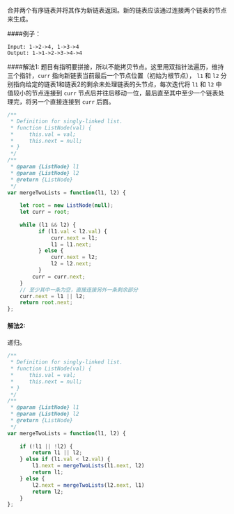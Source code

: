 合并两个有序链表并将其作为新链表返回。新的链表应该通过连接两个链表的节点来生成。


####例子：
```
Input: 1->2->4, 1->3->4
Output: 1->1->2->3->4->4
```

####解法1:
题目有指明要拼接，所以不能拷贝节点。这里用双指针法遍历，维持三个指针，`curr` 指向新链表当前最后一个节点位置（初始为根节点）， `l1` 和 `l2` 分别指向给定的链表1和链表2的剩余未处理链表的头节点，每次迭代将 `l1` 和 `l2` 中值较小的节点连接到 `curr` 节点后并往后移动一位，最后直至其中至少一个链表处理完，将另一个直接连接到 `curr` 后面。
```javascript
/**
 * Definition for singly-linked list.
 * function ListNode(val) {
 *     this.val = val;
 *     this.next = null;
 * }
 */
/**
 * @param {ListNode} l1
 * @param {ListNode} l2
 * @return {ListNode}
 */
var mergeTwoLists = function(l1, l2) {
    
    let root = new ListNode(null);
    let curr = root;
    
    while (l1 && l2) {
          if (l1.val < l2.val) {
              curr.next = l1;
              l1 = l1.next;
          } else {
              curr.next = l2;
              l2 = l2.next;
          }
        curr = curr.next;
    }
    // 至少其中一条为空，直接连接另外一条剩余部分
    curr.next = l1 || l2;
    return root.next;
};
```

#### 解法2:

递归。

```javascript
/**
 * Definition for singly-linked list.
 * function ListNode(val) {
 *     this.val = val;
 *     this.next = null;
 * }
 */
/**
 * @param {ListNode} l1
 * @param {ListNode} l2
 * @return {ListNode}
 */
var mergeTwoLists = function(l1, l2) {
    
    if (!l1 || !l2) {
        return l1 || l2;
    } else if (l1.val < l2.val) {
        l1.next = mergeTwoLists(l1.next, l2)
        return l1;
    } else {
        l2.next = mergeTwoLists(l2.next, l1)
        return l2;
    }
};
```

